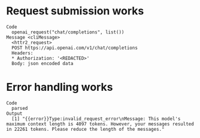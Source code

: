 # Request submission works

    Code
      openai_request("chat/completions", list())
    Message <cliMessage>
      <httr2_request>
      POST https://api.openai.com/v1/chat/completions
      Headers:
      * Authorization: '<REDACTED>'
      Body: json encoded data

# Error handling works

    Code
      parsed
    Output
      [1] "{{error}}Type:invalid_request_error\nMessage: This model's maximum context length is 4097 tokens. However, your messages resulted in 22261 tokens. Please reduce the length of the messages."

